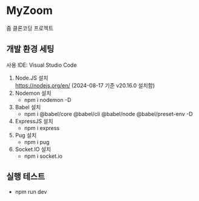 # MyZoom
줌 클론코딩 프로젝트
<br>

## 개발 환경 세팅
사용 IDE: Visual Studio Code

1. Node.JS 설치   
   https://nodejs.org/en/ (2024-08-17 기준 v20.16.0 설치함)
2. Nodemon 설치
   - npm i nodemon -D
3. Babel 설치
   - npm i @babel/core @babel/cli @babel/node @babel/preset-env -D
4. ExpressJS 설치
   - npm i express
5. Pug 설치
   - npm i pug
6. Socket.IO 설치
   - npm i socket.io 
## 실행 테스트
   - npm run dev